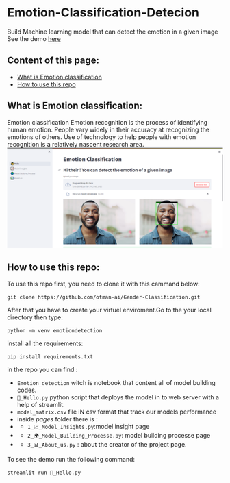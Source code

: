 # Emotion-Classification-Detecion
Build Machine learning model that can detect the emotion in a given image
See the demo [here](https://otman-ai-gender-classification--hello-sko6hj.streamlit.app/)
## Content of this page:
* [What is Emotion classification](#what-is-emotion-classification)
* [How to use this repo](#how-to-use-this-repo)

##  What is Emotion classification:
Emotion classification Emotion recognition is the process of identifying human emotion. People vary widely in their accuracy at recognizing the emotions of others. Use of technology to help people with emotion recognition is a relatively nascent research area.
![face image](images/Capture.PNG)

## How to use this repo:
To use this repo first, you need to clone it with this cammand below:
```
git clone https://github.com/otman-ai/Gender-Classification.git
```
After that you have to create your virtuel enviroment.Go to the your local directory then type:

```
python -m venv emotiondetection
```
install all the requirements:
```
pip install requirements.txt
```
in the repo you can find :
* `Emotion_detection` witch is notebook that content all of model building codes. 
* `👋_Hello.py` python script that deploys the model in to web server with  a help of streamlit.
* `model_matrix.csv` file iN csv format that track our models performance 
* inside *pages* folder there is :
* * `1_📈_Model_Insights.py`:model insight page 
* * `2_🌍_Model_Building_Processe.py`: model building processe page
* * `3_📊_About_us.py` : about the creator of the project page.

To see the demo run the following command:
```
streamlit run 👋_Hello.py
```

